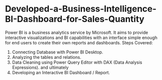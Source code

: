 # Developed-a-Business-Intelligence-BI-Dashboard-for-Sales-Quantity
Power BI is a business analytics service by Microsoft. It aims to provide interactive visualizations and BI capabilities with an interface simple enough for end users to create their own reports and dashboards. 
Steps Covered:
1. Connecting Database with Power BI Desktop.
2. Analyzing the tables and relations.
3. Data Cleaning using Power Query Editor with DAX (Data Analysis Expressions).
    and ultimately
4. Developing an Interactive BI Dashboard / Report.

